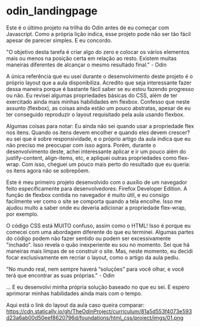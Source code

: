 # odin_landingpage
Este é o último projeto na trilha do Odin antes de eu começar com Javascript. Como a própria lição indica, esse projeto pode não ser tão fácil apesar de parecer simples. E eu concordo. 

"O objetivo desta tarefa é criar algo do zero e colocar os vários elementos mais ou menos na posição certa em relação ao resto. Existem muitas maneiras diferentes de alcançar o mesmo resultado final." - Odin

A única referência que eu usei durante o desenvolvimento deste projeto é o próprio layout que a aula disponibiliza. Acredito que seja interessante fazer dessa maneira porque é bastante fácil saber se eu estou fazendo progresso ou não. Eu revisei algumas propriedades básicas do CSS, além de ter exercitado ainda mais minhas habilidades em flexbox. Confesso que neste assunto (flexbox), as coisas ainda estão um pouco abstratas, apesar de eu ter conseguido reproduzir o layout requisitado pela aula usando flexbox.

Algumas coisas para notar:
Eu ainda não sei quando usar a propriedade flex nos itens. Quando os itens devem encolher e quando eles devem crescer? eu sei que é sobre responsividade, e o próprio artigo da aula indica que eu não preciso me preocupar com isso agora. Porém, durante o desenvolvimento deste, achei interessante aplicar e ir um pouco além do justify-content, align-items, etc, e apliquei outras propriedades como flex-wrap. Com isso, cheguei um pouco mais perto do resultado que eu queria: os itens agora não se sobrepõem.

Este é meu primeiro projeto desenvolvido com o auxílio de um navegador feito especificamente para desenvolvedores: Firefox Developer Edition. A função de flexbox contida no navegador é muito útil, e eu consigo facilmente ver como o site se comporta quando a tela encolhe. Isso me ajudou muito a saber onde eu deveria adicionar a propriedade flex-wrap, por exemplo.

O código CSS está MUITO confuso, assim como o HTML! Isso é porque eu comecei com uma abordagem diferente do que eu terminei. Algumas partes do código podem não fazer sentido ou podem ser excessivamente "inchado". Isso revela o quão inexperiente eu sou no momento. Sei que há maneiras mais limpas de se construir o site. Mas, neste momento, eu decidi focar exclusivamente em recriar o layout, como o artigo da aula pediu.

"No mundo real, nem sempre haverá “soluções” para você olhar, e você terá que encontrar as suas próprias." - Odin

... E eu desenvolvi minha própria solução baseado no que eu sei. E espero aprimorar minhas habilidades ainda mais com o tempo.

Aqui está o link do layout da aula caso queira comparar:
https://cdn.statically.io/gh/TheOdinProject/curriculum/81a5d553f4073e593d23a6ab00d50eef8620796d/foundations/html_css/project/imgs/01.png